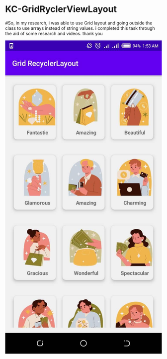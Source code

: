 # KC-GridRyclerViewLayout

#So, in my research, i was able to use Grid layout and going outside the class to use arrays instead of string values. i completed this task through the aid of some research and videos. thank you 


![](screenshot/shot.jpg)

